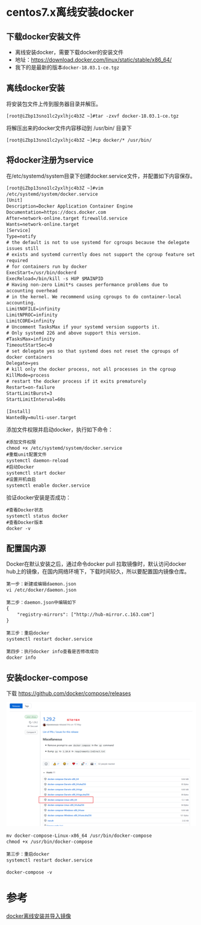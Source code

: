 #   centos7.x离线安装docker

##  下载docker安装文件

+   离线安装docker，需要下载docker的安装文件
+   地址：https://download.docker.com/linux/static/stable/x86_64/
+   我下的是最新的版本`docker-18.03.1-ce.tgz`

##  离线docker安装

将安装包文件上传到服务器目录并解压。

```
[root@iZbp13sno1lc2yxlhjc4b3Z ~]#tar -zxvf docker-18.03.1-ce.tgz
```

将解压出来的docker文件内容移动到 /usr/bin/ 目录下

```
[root@iZbp13sno1lc2yxlhjc4b3Z ~]#cp docker/* /usr/bin/
```

##  将docker注册为service
在/etc/systemd/system目录下创建docker.service文件，并配置如下内容保存。

```
[root@iZbp13sno1lc2yxlhjc4b3Z ~]#vim /etc/systemd/system/docker.service
[Unit]
Description=Docker Application Container Engine
Documentation=https://docs.docker.com
After=network-online.target firewalld.service
Wants=network-online.target
[Service]
Type=notify
# the default is not to use systemd for cgroups because the delegate issues still
# exists and systemd currently does not support the cgroup feature set required
# for containers run by docker
ExecStart=/usr/bin/dockerd
ExecReload=/bin/kill -s HUP $MAINPID
# Having non-zero Limit*s causes performance problems due to accounting overhead
# in the kernel. We recommend using cgroups to do container-local accounting.
LimitNOFILE=infinity
LimitNPROC=infinity
LimitCORE=infinity
# Uncomment TasksMax if your systemd version supports it.
# Only systemd 226 and above support this version.
#TasksMax=infinity
TimeoutStartSec=0
# set delegate yes so that systemd does not reset the cgroups of docker containers
Delegate=yes
# kill only the docker process, not all processes in the cgroup
KillMode=process
# restart the docker process if it exits prematurely
Restart=on-failure
StartLimitBurst=3
StartLimitInterval=60s
 
[Install]
WantedBy=multi-user.target
```

添加文件权限并启动docker，执行如下命令：

```
#添加文件权限
chmod +x /etc/systemd/system/docker.service
#重载unit配置文件
systemctl daemon-reload
#启动Docker
systemctl start docker
#设置开机自启
systemctl enable docker.service
```

验证docker安装是否成功：

```
#查看Docker状态
systemctl status docker
#查看Docker版本
docker -v                                                                  
```

##  配置国内源
Docker在默认安装之后，通过命令docker pull 拉取镜像时，默认访问docker hub上的镜像，在国内网络环境下，下载时间较久，所以要配置国内镜像仓库。

```
第一步：新建或编辑daemon.json
vi /etc/docker/daemon.json
 
第二步：daemon.json中编辑如下
{
    "registry-mirrors": ["http://hub-mirror.c.163.com"]
}
 
第三步：重启docker
systemctl restart docker.service
 
第四步：执行docker info查看是否修改成功
docker info
```

##  安装docker-compose
下载 https://github.com/docker/compose/releases

![](../images/2021/07/20210714155319.png)

```
mv docker-compose-Linux-x86_64 /usr/bin/docker-compose 
chmod +x /usr/bin/docker-compose

第三步：重启docker
systemctl restart docker.service

docker-compose -v
```



#   参考
[docker离线安装并导入镜像](https://www.jianshu.com/p/1dd72a6b5ae9)

